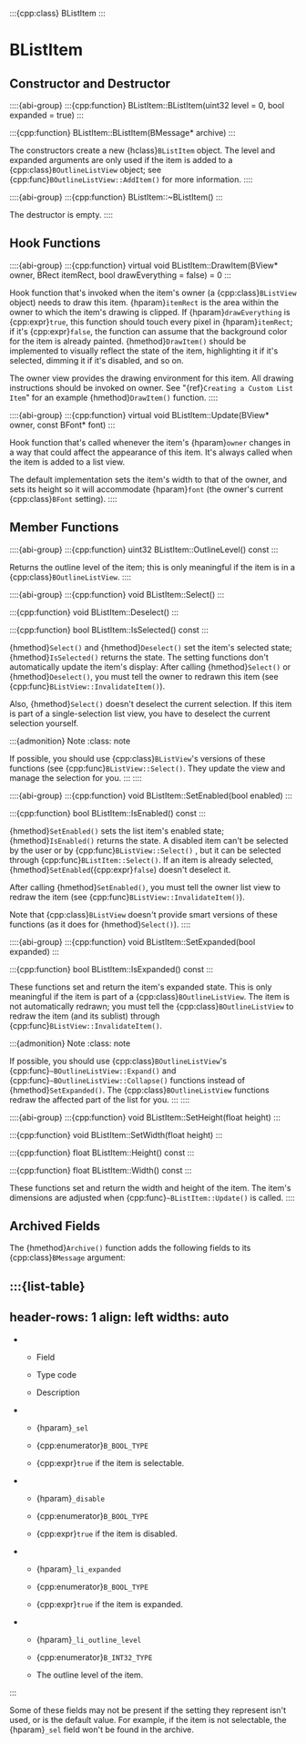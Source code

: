 :::{cpp:class} BListItem
:::

# BListItem

## Constructor and Destructor

::::{abi-group}
:::{cpp:function} BListItem::BListItem(uint32 level = 0, bool expanded = true)
:::

:::{cpp:function} BListItem::BListItem(BMessage* archive)
:::

The constructors create a new {hclass}`BListItem` object. The level and
expanded arguments are only used if the item is added to a
{cpp:class}`BOutlineListView` object; see
{cpp:func}`BOutlineListView::AddItem()` for more information.
::::

::::{abi-group}
:::{cpp:function} BListItem::~BListItem()
:::

The destructor is empty.
::::

## Hook Functions

::::{abi-group}
:::{cpp:function} virtual void BListItem::DrawItem(BView* owner, BRect itemRect, bool drawEverything = false) = 0
:::

Hook function that's invoked when the item's owner (a
{cpp:class}`BListView` object) needs to draw this item. {hparam}`itemRect`
is the area within the owner to which the item's drawing is clipped. If
{hparam}`drawEverything` is {cpp:expr}`true`, this function should touch
every pixel in {hparam}`itemRect`; if it's {cpp:expr}`false`, the function
can assume that the background color for the item is already painted.
{hmethod}`DrawItem()` should be implemented to visually reflect the state
of the item, highlighting it if it's selected, dimming it if it's disabled,
and so on.

The owner view provides the drawing environment for this item. All drawing
instructions should be invoked on owner. See "{ref}`Creating a Custom List
Item`" for an example {hmethod}`DrawItem()` function.
::::

::::{abi-group}
:::{cpp:function} virtual void BListItem::Update(BView* owner, const BFont* font)
:::

Hook function that's called whenever the item's {hparam}`owner` changes in
a way that could affect the appearance of this item. It's always called
when the item is added to a list view.

The default implementation sets the item's width to that of the owner, and
sets its height so it will accommodate {hparam}`font` (the owner's current
{cpp:class}`BFont` setting).
::::

## Member Functions

::::{abi-group}
:::{cpp:function} uint32 BListItem::OutlineLevel() const
:::

Returns the outline level of the item; this is only meaningful if the item
is in a {cpp:class}`BOutlineListView`.
::::

::::{abi-group}
:::{cpp:function} void BListItem::Select()
:::

:::{cpp:function} void BListItem::Deselect()
:::

:::{cpp:function} bool BListItem::IsSelected() const
:::

{hmethod}`Select()` and {hmethod}`Deselect()` set the item's selected
state; {hmethod}`IsSelected()` returns the state. The setting functions
don't automatically update the item's display: After calling
{hmethod}`Select()` or {hmethod}`Deselect()`, you must tell the owner to
redrawn this item (see {cpp:func}`BListView::InvalidateItem()`).

Also, {hmethod}`Select()` doesn't deselect the current selection. If this
item is part of a single-selection list view, you have to deselect the
current selection yourself.

:::{admonition} Note
:class: note






If possible, you should use {cpp:class}`BListView`'s versions of these
functions (see {cpp:func}`BListView::Select()`. They update the view and
manage the selection for you.
:::
::::

::::{abi-group}
:::{cpp:function} void BListItem::SetEnabled(bool enabled)
:::

:::{cpp:function} bool BListItem::IsEnabled() const
:::

{hmethod}`SetEnabled()` sets the list item's enabled state;
{hmethod}`IsEnabled()` returns the state. A disabled item can't be selected
by the user or by {cpp:func}`BListView::Select()` , but it can be selected
through {cpp:func}`BListItem::Select()`. If an item is already selected,
{hmethod}`SetEnabled`({cpp:expr}`false`) doesn't deselect it.

After calling {hmethod}`SetEnabled()`, you must tell the owner list view to
redraw the item (see {cpp:func}`BListView::InvalidateItem()`).

Note that {cpp:class}`BListView` doesn't provide smart versions of these
functions (as it does for {hmethod}`Select()`).
::::

::::{abi-group}
:::{cpp:function} void BListItem::SetExpanded(bool expanded)
:::

:::{cpp:function} bool BListItem::IsExpanded() const
:::

These functions set and return the item's expanded state. This is only
meaningful if the item is part of a {cpp:class}`BOutlineListView`. The item
is not automatically redrawn; you must tell the
{cpp:class}`BOutlineListView` to redraw the item (and its sublist) through
{cpp:func}`BListView::InvalidateItem()`.

:::{admonition} Note
:class: note






If possible, you should use {cpp:class}`BOutlineListView`'s
{cpp:func}`~BOutlineListView::Expand()` and
{cpp:func}`~BOutlineListView::Collapse()` functions instead of
{hmethod}`SetExpanded()`. The {cpp:class}`BOutlineListView` functions
redraw the affected part of the list for you.
:::
::::

::::{abi-group}
:::{cpp:function} void BListItem::SetHeight(float height)
:::

:::{cpp:function} void BListItem::SetWidth(float height)
:::

:::{cpp:function} float BListItem::Height() const
:::

:::{cpp:function} float BListItem::Width() const
:::

These functions set and return the width and height of the item. The item's
dimensions are adjusted when {cpp:func}`~BListItem::Update()` is called.
::::

## Archived Fields

The {hmethod}`Archive()` function adds the following fields to its
{cpp:class}`BMessage` argument:

:::{list-table}
---
header-rows: 1
align: left
widths: auto
---
-
	- Field

	- Type code

	- Description

-
	- {hparam}`_sel`

	- {cpp:enumerator}`B_BOOL_TYPE`

	- {cpp:expr}`true` if the item is selectable.

-
	- {hparam}`_disable`

	- {cpp:enumerator}`B_BOOL_TYPE`

	- {cpp:expr}`true` if the item is disabled.

-
	- {hparam}`_li_expanded`

	- {cpp:enumerator}`B_BOOL_TYPE`

	- {cpp:expr}`true` if the item is expanded.

-
	- {hparam}`_li_outline_level`

	- {cpp:enumerator}`B_INT32_TYPE`

	- The outline level of the item.


:::

Some of these fields may not be present if the setting they represent isn't
used, or is the default value. For example, if the item is not selectable,
the {hparam}`_sel` field won't be found in the archive.
